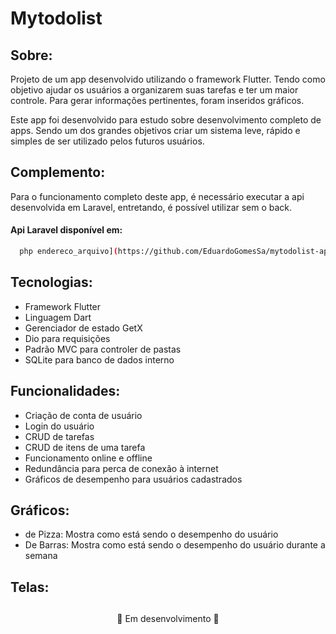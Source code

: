 # Mytodolist
## Sobre:
<p>Projeto de um app desenvolvido utilizando o framework Flutter. Tendo como objetivo ajudar os usuários a organizarem suas tarefas e ter um maior controle. Para gerar informações pertinentes, foram inseridos gráficos. </p>
<p>Este app foi desenvolvido para estudo sobre desenvolvimento completo de apps. Sendo um dos grandes objetivos criar um sistema leve, rápido e simples de ser utilizado pelos futuros usuários.</p>

## Complemento:
Para o funcionamento completo deste app, é necessário executar a api desenvolvida em Laravel, entretando, é possível utilizar sem o back. <br>
#### Api Laravel disponível em:
```bash
  php endereco_arquivo](https://github.com/EduardoGomesSa/mytodolist-api.git
```
## Tecnologias:
- Framework Flutter
- Linguagem Dart
- Gerenciador de estado GetX
- Dio para requisições
- Padrão MVC para controler de pastas
- SQLite para banco de dados interno

## Funcionalidades:
- Criação de conta de usuário
- Login do usuário
- CRUD de tarefas
- CRUD de itens de uma tarefa
- Funcionamento online e offline
- Redundância para perca de conexão à internet
- Gráficos de desempenho para usuários cadastrados

## Gráficos: 
- de Pizza: Mostra como está sendo o desempenho do usuário
- De Barras: Mostra como está sendo o desempenho do usuário durante a semana

## Telas:

##
<p align='center'>🚧 Em desenvolvimento 🚧</p>
